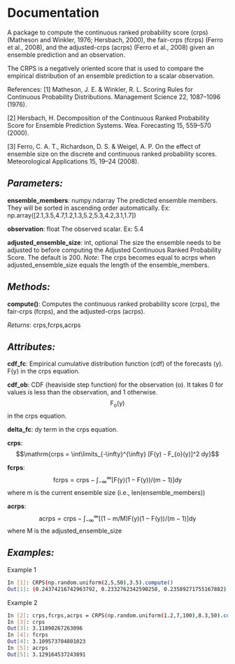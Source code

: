 # Documentation    
A package to compute the continuous ranked probability score (crps) (Matheson and Winkler, 1976; Hersbach, 2000), the fair-crps (fcrps) (Ferro et al., 2008), and the adjusted-crps (acrps) (Ferro et al., 2008) given an ensemble prediction and an observation.
    
The CRPS is a negatively oriented score that is used to compare the empirical distribution of an ensemble prediction to a scalar observation.

References:
[1] Matheson, J. E. & Winkler, R. L. Scoring Rules for Continuous Probability Distributions. Management Science 22, 1087–1096 (1976).

[2] Hersbach, H. Decomposition of the Continuous Ranked Probability Score for Ensemble Prediction Systems. Wea. Forecasting 15, 559–570 (2000).

[3] Ferro, C. A. T., Richardson, D. S. & Weigel, A. P. On the effect of ensemble size on the discrete and continuous ranked probability scores. Meteorological Applications 15, 19–24 (2008).
    
## _Parameters:_
**ensemble_members**: numpy.ndarray
The predicted ensemble members. They will be sorted in ascending order automatically.
Ex: np.array([2.1,3.5,4.7,1.2,1.3,5.2,5.3,4.2,3.1,1.7])

**observation**: float
The observed scalar.
Ex: 5.4
    
**adjusted_ensemble_size**: int, optional
The size the ensemble needs to be adjusted to before computing the Adjusted Continuous Ranked Probability Score. The default is 200. 
_Note_: The crps becomes equal to acrps when adjusted_ensemble_size equals the length of the ensemble_members.

## _Methods:_
**compute()**:
Computes the continuous ranked probability score (crps), the fair-crps (fcrps), and the adjusted-crps (acrps).

_Returns_:
crps,fcrps,acrps

## _Attributes:_
**cdf_fc**: 
Empirical cumulative distribution function (cdf) of the forecasts (y). F(y) in the crps equation.
   
**cdf_ob**:
CDF (heaviside step function) for the observation (o). It takes 0 for values is less than the observation, and 1 otherwise. $$\mathrm{F_{o}(y)}$$ in the crps equation.
    
**delta_fc**:
dy term in the crps equation.
    
**crps**:
$$\mathrm{crps = \int\limits_{-\infty}^{\infty} [F(y) - F_{o}(y)]^2 dy}$$

**fcrps**:
$$\mathrm{fcrps = crps - \int_{-\infty}^{\infty} [F(y) (1 - F(y))/(m-1)] dy}$$
where m is the current ensemble size (i.e., len(ensemble_members))

**acrps**:
$$\mathrm{acrps = crps - \int_{-\infty}^{\infty} [(1 - m/M) F(y) (1 - F(y))/(m-1)] dy}$$
where M is the adjusted_ensemble_size

## _Examples:_
Example 1
```sh
In [1]: CRPS(np.random.uniform(2,5,50),3.5).compute()
Out[1]: (0.24374216742963792, 0.2332762342590258, 0.23589271755167882)
```
Example 2
```sh
In [2]: crps,fcrps,acrps = CRPS(np.random.uniform(1.2,7,100),8.3,50).compute()
In [3]: crps
Out[3]: 3.11890267263096
In [4]: fcrps
Out[4]: 3.109573704801023
In [5]: acrps
Out[5]: 3.129164537243891
```

